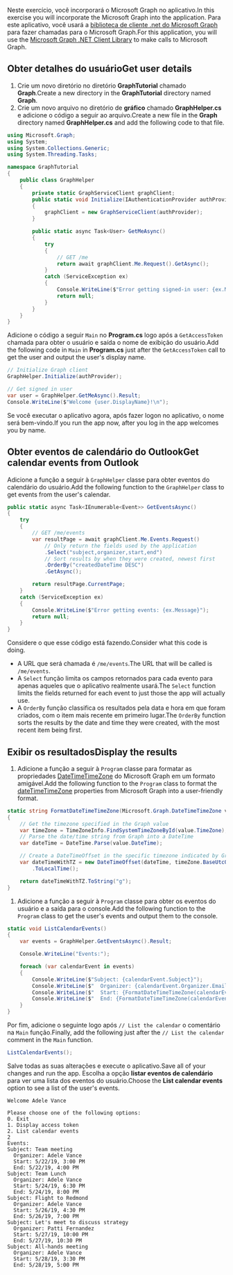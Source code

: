 <!-- markdownlint-disable MD002 MD041 -->

<span data-ttu-id="2c8ed-101">Neste exercício, você incorporará o Microsoft Graph no aplicativo.</span><span class="sxs-lookup"><span data-stu-id="2c8ed-101">In this exercise you will incorporate the Microsoft Graph into the application.</span></span> <span data-ttu-id="2c8ed-102">Para este aplicativo, você usará a [biblioteca de cliente .net do Microsoft Graph](https://github.com/microsoftgraph/msgraph-sdk-dotnet) para fazer chamadas para o Microsoft Graph.</span><span class="sxs-lookup"><span data-stu-id="2c8ed-102">For this application, you will use the [Microsoft Graph .NET Client Library](https://github.com/microsoftgraph/msgraph-sdk-dotnet) to make calls to Microsoft Graph.</span></span>

## <a name="get-user-details"></a><span data-ttu-id="2c8ed-103">Obter detalhes do usuário</span><span class="sxs-lookup"><span data-stu-id="2c8ed-103">Get user details</span></span>

1. <span data-ttu-id="2c8ed-104">Crie um novo diretório no diretório **GraphTutorial** chamado **Graph**.</span><span class="sxs-lookup"><span data-stu-id="2c8ed-104">Create a new directory in the **GraphTutorial** directory named **Graph**.</span></span>
1. <span data-ttu-id="2c8ed-105">Crie um novo arquivo no diretório de **gráfico** chamado **GraphHelper.cs** e adicione o código a seguir ao arquivo.</span><span class="sxs-lookup"><span data-stu-id="2c8ed-105">Create a new file in the **Graph** directory named **GraphHelper.cs** and add the following code to that file.</span></span>

```csharp
using Microsoft.Graph;
using System;
using System.Collections.Generic;
using System.Threading.Tasks;

namespace GraphTutorial
{
    public class GraphHelper
    {
        private static GraphServiceClient graphClient;
        public static void Initialize(IAuthenticationProvider authProvider)
        {
            graphClient = new GraphServiceClient(authProvider);
        }

        public static async Task<User> GetMeAsync()
        {
            try
            {
                // GET /me
                return await graphClient.Me.Request().GetAsync();
            }
            catch (ServiceException ex)
            {
                Console.WriteLine($"Error getting signed-in user: {ex.Message}");
                return null;
            }
        }
    }
}
```

<span data-ttu-id="2c8ed-106">Adicione o código a seguir `Main` no **Program.cs** logo após a `GetAccessToken` chamada para obter o usuário e saída o nome de exibição do usuário.</span><span class="sxs-lookup"><span data-stu-id="2c8ed-106">Add the following code in `Main` in **Program.cs** just after the `GetAccessToken` call to get the user and output the user's display name.</span></span>

```csharp
// Initialize Graph client
GraphHelper.Initialize(authProvider);

// Get signed in user
var user = GraphHelper.GetMeAsync().Result;
Console.WriteLine($"Welcome {user.DisplayName}!\n");
```

<span data-ttu-id="2c8ed-107">Se você executar o aplicativo agora, após fazer logon no aplicativo, o nome será bem-vindo.</span><span class="sxs-lookup"><span data-stu-id="2c8ed-107">If you run the app now, after you log in the app welcomes you by name.</span></span>

## <a name="get-calendar-events-from-outlook"></a><span data-ttu-id="2c8ed-108">Obter eventos de calendário do Outlook</span><span class="sxs-lookup"><span data-stu-id="2c8ed-108">Get calendar events from Outlook</span></span>

<span data-ttu-id="2c8ed-109">Adicione a função a seguir à `GraphHelper` classe para obter eventos do calendário do usuário.</span><span class="sxs-lookup"><span data-stu-id="2c8ed-109">Add the following function to the `GraphHelper` class to get events from the user's calendar.</span></span>

```csharp
public static async Task<IEnumerable<Event>> GetEventsAsync()
{
    try
    {
        // GET /me/events
        var resultPage = await graphClient.Me.Events.Request()
            // Only return the fields used by the application
            .Select("subject,organizer,start,end")
            // Sort results by when they were created, newest first
            .OrderBy("createdDateTime DESC")
            .GetAsync();

        return resultPage.CurrentPage;
    }
    catch (ServiceException ex)
    {
        Console.WriteLine($"Error getting events: {ex.Message}");
        return null;
    }
}
```

<span data-ttu-id="2c8ed-110">Considere o que esse código está fazendo.</span><span class="sxs-lookup"><span data-stu-id="2c8ed-110">Consider what this code is doing.</span></span>

- <span data-ttu-id="2c8ed-111">A URL que será chamada é `/me/events`.</span><span class="sxs-lookup"><span data-stu-id="2c8ed-111">The URL that will be called is `/me/events`.</span></span>
- <span data-ttu-id="2c8ed-112">A `Select` função limita os campos retornados para cada evento para apenas aqueles que o aplicativo realmente usará.</span><span class="sxs-lookup"><span data-stu-id="2c8ed-112">The `Select` function limits the fields returned for each event to just those the app will actually use.</span></span>
- <span data-ttu-id="2c8ed-113">A `OrderBy` função classifica os resultados pela data e hora em que foram criados, com o item mais recente em primeiro lugar.</span><span class="sxs-lookup"><span data-stu-id="2c8ed-113">The `OrderBy` function sorts the results by the date and time they were created, with the most recent item being first.</span></span>

## <a name="display-the-results"></a><span data-ttu-id="2c8ed-114">Exibir os resultados</span><span class="sxs-lookup"><span data-stu-id="2c8ed-114">Display the results</span></span>

1. <span data-ttu-id="2c8ed-115">Adicione a função a seguir à `Program` classe para formatar as propriedades [DateTimeTimeZone](/graph/api/resources/datetimetimezone?view=graph-rest-1.0) do Microsoft Graph em um formato amigável.</span><span class="sxs-lookup"><span data-stu-id="2c8ed-115">Add the following function to the `Program` class to format the [dateTimeTimeZone](/graph/api/resources/datetimetimezone?view=graph-rest-1.0) properties from Microsoft Graph into a user-friendly format.</span></span>

```csharp
static string FormatDateTimeTimeZone(Microsoft.Graph.DateTimeTimeZone value)
{
    // Get the timezone specified in the Graph value
    var timeZone = TimeZoneInfo.FindSystemTimeZoneById(value.TimeZone);
    // Parse the date/time string from Graph into a DateTime
    var dateTime = DateTime.Parse(value.DateTime);

    // Create a DateTimeOffset in the specific timezone indicated by Graph
    var dateTimeWithTZ = new DateTimeOffset(dateTime, timeZone.BaseUtcOffset)
        .ToLocalTime();

    return dateTimeWithTZ.ToString("g");
}
```

1. <span data-ttu-id="2c8ed-116">Adicione a função a seguir à `Program` classe para obter os eventos do usuário e a saída para o console.</span><span class="sxs-lookup"><span data-stu-id="2c8ed-116">Add the following function to the `Program` class to get the user's events and output them to the console.</span></span>

```csharp
static void ListCalendarEvents()
{
    var events = GraphHelper.GetEventsAsync().Result;

    Console.WriteLine("Events:");

    foreach (var calendarEvent in events)
    {
        Console.WriteLine($"Subject: {calendarEvent.Subject}");
        Console.WriteLine($"  Organizer: {calendarEvent.Organizer.EmailAddress.Name}");
        Console.WriteLine($"  Start: {FormatDateTimeTimeZone(calendarEvent.Start)}");
        Console.WriteLine($"  End: {FormatDateTimeTimeZone(calendarEvent.End)}");
    }
}
```

<span data-ttu-id="2c8ed-117">Por fim, adicione o seguinte logo após `// List the calendar` o comentário na `Main` função.</span><span class="sxs-lookup"><span data-stu-id="2c8ed-117">Finally, add the following just after the `// List the calendar` comment in the `Main` function.</span></span>

```csharp
ListCalendarEvents();
```

<span data-ttu-id="2c8ed-118">Salve todas as suas alterações e execute o aplicativo.</span><span class="sxs-lookup"><span data-stu-id="2c8ed-118">Save all of your changes and run the app.</span></span> <span data-ttu-id="2c8ed-119">Escolha a opção **listar eventos de calendário** para ver uma lista dos eventos do usuário.</span><span class="sxs-lookup"><span data-stu-id="2c8ed-119">Choose the **List calendar events** option to see a list of the user's events.</span></span>

```Shell
Welcome Adele Vance

Please choose one of the following options:
0. Exit
1. Display access token
2. List calendar events
2
Events:
Subject: Team meeting
  Organizer: Adele Vance
  Start: 5/22/19, 3:00 PM
  End: 5/22/19, 4:00 PM
Subject: Team Lunch
  Organizer: Adele Vance
  Start: 5/24/19, 6:30 PM
  End: 5/24/19, 8:00 PM
Subject: Flight to Redmond
  Organizer: Adele Vance
  Start: 5/26/19, 4:30 PM
  End: 5/26/19, 7:00 PM
Subject: Let's meet to discuss strategy
  Organizer: Patti Fernandez
  Start: 5/27/19, 10:00 PM
  End: 5/27/19, 10:30 PM
Subject: All-hands meeting
  Organizer: Adele Vance
  Start: 5/28/19, 3:30 PM
  End: 5/28/19, 5:00 PM
```

